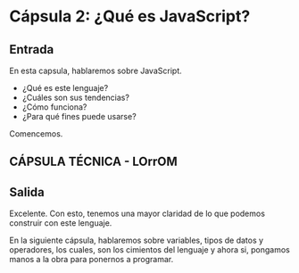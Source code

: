 # Cápsula 2: ¿Qué es JavaScript?

## Entrada

En esta capsula, hablaremos sobre JavaScript. 

- ¿Qué es este lenguaje?
- ¿Cuáles son sus tendencias?
- ¿Cómo funciona?
- ¿Para qué fines puede usarse?

Comencemos.

## CÁPSULA TÉCNICA - LOrrOM



## Salida


Excelente. Con esto, tenemos una mayor claridad de lo que podemos construir con este lenguaje.

En la siguiente cápsula, hablaremos sobre variables, tipos de datos y operadores, los cuales, son los cimientos del lenguaje y ahora si, pongamos manos a la obra para ponernos a programar. 

